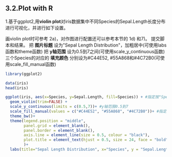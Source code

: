 ## 3.2.Plot with R

1.基于ggplot2,用**violin plot**对iris数据集中不同Species的Sepal.Length长度分布进行可视化，并进行如下设置。

画violin plot时可参考 2a)，对作图进行配置还可以参考本节的 1d) 和7)。 提交脚本和结果。
把 **图片标题** 设为"Sepal Length Distribution"，加粗居中(可使用labs函数和theme函数)
把 **y轴范围** 设为0.5到7之间(可使用scale_y_continuous函数)
三个Species的对应的 **填充颜色** 分别设为#C44E52, #55A868和#4C72B0(可使用scale_fill_manual函数)

```R
library(ggplot2)

data(iris)
head(iris)

ggplot(iris, aes(x=Species, y=Sepal.Length, fill=Species)) + #指定按"Species"填充
  geom_violin(trim=FALSE) +
  scale_y_continuous(limits = c(0.5,7))+ #y轴范围0.5到7
  scale_fill_manual(values = c("#C44E52", "#55A868", "#4C72B0"))+ #指定填充颜色
  theme_bw()+
  theme(legend.position = "middle",
        panel.grid = element_blank(),
        panel.border = element_blank(),
        axis.line = element_line(size = 0.5, colour = "black"),
        plot.title = element_text(hjust = 0.5, size = 24, face = "bold") #设置标题格式，居中加粗
        )+
  labs(title="Sepal Length Distribution", x="Species", y = "Sepal.Length") #标题内容，xy轴内容
```
